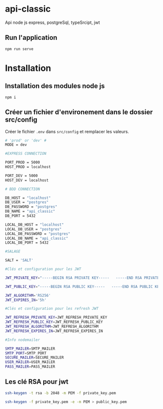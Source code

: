 # api-classic

Api node js express, postgreSql, typeSrcipt, jwt

## Run l'application

```
npm run serve
```

# Installation

## Installation des modules node js

```
npm i
```

## Créer un fichier d'environement dans le dossier src/config
Créer le fichier 
```.env```
dans ```src/config``` et remplacer les valeurs.
```bash
# 'prod' or 'dev' #
MODE = dev

#EXPRESS CONNECTION

PORT_PROD = 5000
HOST_PROD = localhost

PORT_DEV = 5000
HOST_DEV = localhost

# BDD CONNECTION

DB_HOST = "localhost"
DB_USER = "postgres"
DB_PASSWORD = "postgres"
DB_NAME = "api_classic"
DB_PORT = 5432

LOCAL_DB_HOST = "localhost"
LOCAL_DB_USER = "postgres"
LOCAL_DB_PASSWORD = "postgres"
LOCAL_DB_NAME = "api_classic"
LOCAL_DB_PORT = 5432

#SALAGE

SALT = 'SALT'

#Clés et configuration pour les JWT

JWT_PRIVATE_KEY="-----BEGIN RSA PRIVATE KEY-----   -----END RSA PRIVATE KEY-----"

JWT_PUBLIC_KEY="-----BEGIN RSA PUBLIC KEY-----   -----END RSA PUBLIC KEY-----"

JWT_ALGORITHM='RS256'
JWT_EXPIRES_IN='5h'

#Clés et configuration pour les refresh JWT

JWT_REFRESH_PRIVATE_KEY=JWT_REFRESH_PRIVATE_KEY
JWT_REFRESH_PUBLIC_KEY=JWT_REFRESH_PUBLIC_KEY
JWT_REFRESH_ALGORITHM=JWT_REFRESH_ALGORITHM
JWT_REFRESH_EXPIRES_IN=JWT_REFRESH_EXPIRES_IN

#Info nodemailer

SMTP_MAILER=SMTP_MAILER
SMTP_PORT=SMTP_PORT
SECURE_MAILER=SECURE_MAILER
USER_MAILER=USER_MAILER
PASS_MAILER=PASS_MAILER
```

## Les clé RSA pour jwt

```bash
ssh-keygen -t rsa -b 2048 -m PEM -f private_key.pem
```

```bash
ssh-keygen -f private_key.pem -e -m PEM > public_key.pem
```